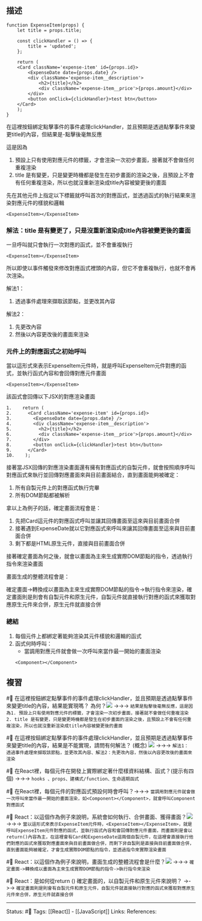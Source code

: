	
## 描述


```
function ExpenseItem(props) {
	let title = props.title;

    const clickHandler = () => {
		title = 'updated';
    };

    return (
  	<Card className='expense-item' id={props.id}>	
  		<ExpenseDate date={props.date} />
  		<div className='expense-item__description'>
  			<h2>{title}</h2>
  			<div className='expense-item__price'>{props.amount}</div>
  		</div>
  		<button onClick={clickHandler}>test btn</button>
  	</Card>
    );
}
```
  

在這裡按鈕綁定點擊事件的事件處理clickHandler，並且預期是透過點擊事件來變更title的內容，但結果是-點擊後毫無反應

這是因為
1. 預設上只有使用對應元件的標籤，才會渲染一次初步畫面，接著就不會做任何重複渲染
2. title 是有變更，只是變更時機都是發生在初步畫面的渲染之後，且預設上不會有任何重複渲染，所以也就沒重新渲染成title內容被變更後的畫面



先在其他元件上指定以下標籤就呼叫首次的對應函式，並透過函式的執行結果來渲染對應元件的樣貌和邏輯
```
<ExpenseItem></ExpenseItem>
```

### 解法：title 是有變更了，只是沒重新渲染成title內容被變更後的畫面

一旦呼叫就只會執行一次對應的函式，並不會重複執行

`<ExpenseItem></ExpenseItem>`

所以即使以事件觸發來修改對應函式裡頭的內容，但它不會重複執行，也就不會再次渲染。

解法1：
1. 透過事件處理來擷取該節點，並更改其內容

解法2：
1. 先更改內容
2. 然後以內容更改後的畫面來渲染

### 元件上的對應函式之初始呼叫

當以這形式來表示ExpenseItem元件時，就是呼叫ExpenseItem元件對應的函式，並執行函式內容和會回傳對應元件畫面

`<ExpenseItem></ExpenseItem>`

該函式會回傳以下JSX的對應渲染畫面
```
1.    return (
2.      <Card className='expense-item' id={props.id}>
3.        <ExpenseDate date={props.date} />
4.        <div className='expense-item__description'>
5.          <h2>{title}</h2>
6.          <div className='expense-item__price'>{props.amount}</div>
7.        </div>
8.        <button onClick={clickHandler}>test btn</button>
9.      </Card>
10.    );
```


接著當JSX回傳的對應渲染畫面還有擁有對應函式的自製元件，就會按照順序呼叫對應函式來執行並回傳對應畫面來與目前畫面結合，直到畫面能夠被確定：

1. 所有自製元件上的對應函式執行完畢
2. 所有DOM節點都被解析

  
拿以上為例子的話，確定畫面流程會是：
1. 先把Card這元件的對應函式呼叫並讓其回傳畫面至這來與目前畫面合併
2. 接著遇到ExpenseDate就以它對應函式來呼叫來讓其回傳畫面至這來與目前畫面合併
3. 剩下都是HTML原生元件，直接與目前畫面合併
  
接著確定畫面為何之後，就會以畫面為主來生成實際DOM節點的指令，透過執行指令來渲染畫面

  
畫面生成的整體流程會是：

確定畫面->轉換成以畫面為主來生成實際DOM節點的指令->執行指令來渲染，確定畫面則是則會有自製元件和原生元件，自製元件就直接執行對應的函式來獲取對應原生元件來合併，原生元件就直接合併

### 總結
1. 每個元件上都綁定著能夠渲染其元件樣貌和邏輯的函式
2. 函式何時呼叫：
	- 當調用對應元件就會做一次呼叫來當作最一開始的畫面渲染
	```
	<Component></Component>
	```
## 複習


#🧠 在這裡按鈕綁定點擊事件的事件處理clickHandler，並且預期是透過點擊事件來變更title的內容，結果能實現嗎？ 為何？![](https://res.cloudinary.com/dqfxgtyoi/image/upload/v1660567783/blog/react/event/wrong-example-event-handler_wu8fha.png) ->->-> `結果是點擊後毫無反應，這是因為1. 預設上只有使用對應元件的標籤，才會渲染一次初步畫面，接著就不會做任何重複渲染 2. title 是有變更，只是變更時機都是發生在初步畫面的渲染之後，且預設上不會有任何重複渲染，所以也就沒重新渲染成title內容被變更後的畫面`
<!--SR:!2023-02-22,119,248-->


#🧠 在這裡按鈕綁定點擊事件的事件處理clickHandler，並且預期是透過點擊事件來變更title的內容，結果是不能實現，請問有何解法？ (概念) ![](https://res.cloudinary.com/dqfxgtyoi/image/upload/v1660567783/blog/react/event/wrong-example-event-handler_wu8fha.png) ->->-> `解法1： 透過事件處理來擷取該節點，並更改其內容、解法2：先更改內容，然後以內容更改後的畫面來渲染`
<!--SR:!2023-02-14,112,248-->

#🧠 在React裡，每個元件在開發上實際綁定著什麼樣資料結構、函式？(提示有四個) ->->-> `hooks 、props、建構式/function、生命週期函式`
<!--SR:!2022-12-03,44,228-->


#🧠 在React裡，每個元件的對應函式預設何時會呼叫？->->-> `當調用對應元件就會做一次呼叫來當作最一開始的畫面渲染，如<Component></Component>，就會呼叫Component 對應函式`
<!--SR:!2023-04-10,145,250-->


#🧠 React：以這個作為例子來說明，系統會如何執行、合併畫面、獲得畫面？![](https://res.cloudinary.com/dqfxgtyoi/image/upload/v1660567783/blog/react/event/wrong-example-event-handler_wu8fha.png) ->->-> `當以這形式來表示ExpenseItem元件時，<ExpenseItem></ExpenseItem>，就是呼叫ExpenseItem元件對應的函式，並執行函式內容和會回傳對應元件畫面，而畫面則是會以return()內容為主，在這裡會有Card和ExpenseDate這兩個自製元件，在這裡會直接執行他們對應的函式來獲取對應畫面來與目前畫面做合併，而剩下非自製則是直接與目前畫面做合併，直到畫面能夠被確定，才會生成實際DOM節點的指令，並透過指令來實際渲染畫面`
<!--SR:!2023-05-05,161,250-->

#🧠 React：以這個作為例子來說明，畫面生成的整體流程會是什麼？![](https://res.cloudinary.com/dqfxgtyoi/image/upload/v1660567783/blog/react/event/wrong-example-event-handler_wu8fha.png) ->->-> `確定畫面->轉換成以畫面為主來生成實際DOM節點的指令->執行指令來渲染`
<!--SR:!2023-02-10,109,248-->

#🧠 React：是如何從return () 確定畫面的，以自製元件和原生元件來說明？ ->->-> `確定畫面則是則會有自製元件和原生元件，自製元件就直接執行對應的函式來獲取對應原生元件來合併，原生元件就直接合併`
<!--SR:!2022-12-29,78,230-->



---
Status: #🌱 
Tags:
[[React]] - [[JavaScript]]
Links:
References: